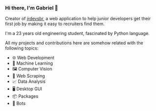 ### Hi there, I'm Gabriel 👋

Creator of [jrdevsbr](https://www.jrdevsbr.com/), a web application to help junior developers get their first job by making it easy to recruiters find them.

I'm a 23 years old engineering student, fascinated by Python language.

All my projects and contributions here are somehow related with the following topics:

* :globe_with_meridians: Web Development
* :brain: Machine Learning
* :framed_picture: Computer Vision
* :page_facing_up: Web Scraping
* :chart_with_upwards_trend: Data Analysis
* :desktop_computer: Desktop GUI
* :package: Packages
* :robot: Bots
